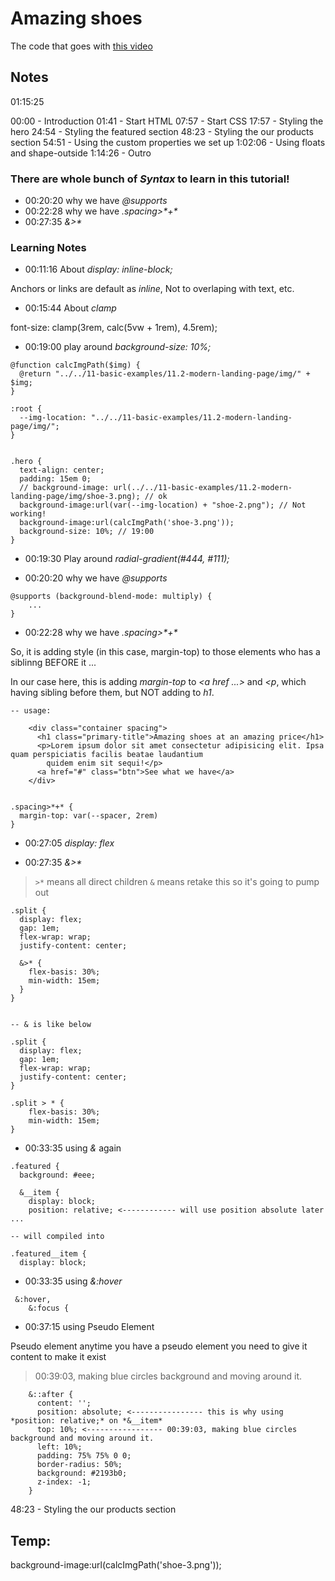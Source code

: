 # Amazing shoes
The code that goes with [this video](https://www.youtube.com/watch?v=X1dz0xRbSJc&)

## Notes

01:15:25

00:00 - Introduction
01:41 - Start HTML
07:57 - Start CSS
17:57 - Styling the hero
24:54 - Styling the featured section
48:23 - Styling the our products section
54:51 - Using the custom properties we set up
1:02:06 - Using floats and shape-outside
1:14:26 - Outro

### There are whole bunch of *Syntax* to learn in this tutorial!

- 00:20:20 why we have *@supports*
- 00:22:28 why we have *.spacing>\*+\**
- 00:27:35 *&>\**


### Learning Notes

- 00:11:16 About *display: inline-block;*

Anchors or links are default as *inline*, 
Not to overlaping with text, etc.

- 00:15:44 About *clamp*

font-size: clamp(3rem, calc(5vw + 1rem), 4.5rem);

- 00:19:00 play around *background-size: 10%;*

```
@function calcImgPath($img) {
  @return "../../11-basic-examples/11.2-modern-landing-page/img/" + $img;
}

:root {
  --img-location: "../../11-basic-examples/11.2-modern-landing-page/img/";
}


.hero {
  text-align: center;
  padding: 15em 0;
  // background-image: url(../../11-basic-examples/11.2-modern-landing-page/img/shoe-3.png); // ok
  background-image:url(var(--img-location) + "shoe-2.png"); // Not working! 
  background-image:url(calcImgPath('shoe-3.png'));
  background-size: 10%; // 19:00
}
```

- 00:19:30 Play around *radial-gradient(#444, #111);*


- 00:20:20 why we have *@supports*

```
@supports (background-blend-mode: multiply) {
    ...
}
```

- 00:22:28 why we have *.spacing>\*+\**

So, it is adding style (in this case, margin-top) to those elements who has a siblinng BEFORE it ...

In our case here, this is adding *margin-top* to *<a href ...>* and *<p*, which having sibling before them, but NOT adding to *h1*.

```
-- usage: 

    <div class="container spacing">
      <h1 class="primary-title">Amazing shoes at an amazing price</h1>
      <p>Lorem ipsum dolor sit amet consectetur adipisicing elit. Ipsa quam perspiciatis facilis beatae laudantium
        quidem enim sit sequi!</p>
      <a href="#" class="btn">See what we have</a>
    </div>


.spacing>*+* {
  margin-top: var(--spacer, 2rem)
}
```


- 00:27:05 *display: flex*

- 00:27:35 *&>\**

> `>*` means all direct children
> `&` means retake this so it's going to pump out


```
.split {
  display: flex;
  gap: 1em;
  flex-wrap: wrap;
  justify-content: center;

  &>* {
    flex-basis: 30%;
    min-width: 15em;
  }
}


-- & is like below

.split {
  display: flex;
  gap: 1em;
  flex-wrap: wrap;
  justify-content: center;
}

.split > * {
    flex-basis: 30%;
    min-width: 15em;
}
```


- 00:33:35 using *&* again

```
.featured {
  background: #eee;

  &__item {
    display: block;
    position: relative; <------------ will use position absolute later ...

-- will compiled into

.featured__item {
  display: block;

```

- 00:33:35 using *&:hover*

```
 &:hover,
    &:focus {

```


- 00:37:15 using Pseudo Element

Pseudo element anytime you have a pseudo element you need to give it content to make it exist

>00:39:03, making blue circles background and moving around it.

```
    &::after {
      content: '';
      position: absolute; <---------------- this is why using *position: relative;* on *&__item*
      top: 10%; <----------------- 00:39:03, making blue circles background and moving around it.
      left: 10%;
      padding: 75% 75% 0 0;
      border-radius: 50%;
      background: #2193b0;
      z-index: -1;
    }
```

48:23 - Styling the our products section 


## Temp:

background-image:url(calcImgPath('shoe-3.png'));







